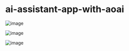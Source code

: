 # ai-assistant-app-with-aoai

![image](https://github.com/ahmedalm1/ai-assistant-app-with-aoai/assets/88718044/1a3ab1e2-acd9-4bb3-af06-cd967d62b99b)

![image](https://github.com/ahmedalm1/ai-assistant-app-with-aoai/assets/88718044/ab1e9583-5328-47bf-a2cd-bc400fa3a9fa)

![image](https://github.com/ahmedalm1/ai-assistant-app-with-aoai/assets/88718044/331e1e3a-1de7-4981-b34f-6f0a3e347d9d)
